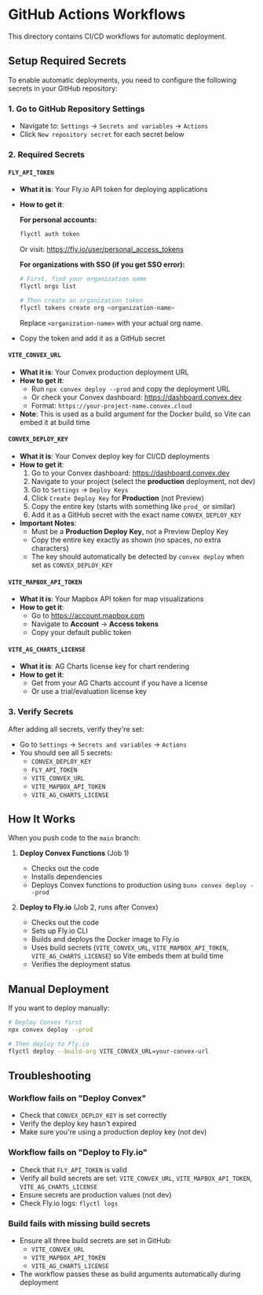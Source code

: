 # GitHub Actions Workflows

This directory contains CI/CD workflows for automatic deployment.

## Setup Required Secrets

To enable automatic deployments, you need to configure the following secrets in your GitHub repository:

### 1. Go to GitHub Repository Settings
- Navigate to: `Settings` → `Secrets and variables` → `Actions`
- Click `New repository secret` for each secret below

### 2. Required Secrets

#### `FLY_API_TOKEN`
- **What it is**: Your Fly.io API token for deploying applications
- **How to get it**:

  **For personal accounts:**
  ```bash
  flyctl auth token
  ```
  Or visit: https://fly.io/user/personal_access_tokens

  **For organizations with SSO (if you get SSO error):**
  ```bash
  # First, find your organization name
  flyctl orgs list
  
  # Then create an organization token
  flyctl tokens create org <organization-name>
  ```
  Replace `<organization-name>` with your actual org name.

- Copy the token and add it as a GitHub secret

#### `VITE_CONVEX_URL`
- **What it is**: Your Convex production deployment URL
- **How to get it**: 
  - Run `npx convex deploy --prod` and copy the deployment URL
  - Or check your Convex dashboard: https://dashboard.convex.dev
  - Format: `https://your-project-name.convex.cloud`
- **Note**: This is used as a build argument for the Docker build, so Vite can embed it at build time

#### `CONVEX_DEPLOY_KEY`
- **What it is**: Your Convex deploy key for CI/CD deployments
- **How to get it**:
  1. Go to your Convex dashboard: https://dashboard.convex.dev
  2. Navigate to your project (select the **production** deployment, not dev)
  3. Go to `Settings` → `Deploy Keys`
  4. Click `Create Deploy Key` for **Production** (not Preview)
  5. Copy the entire key (starts with something like `prod_` or similar)
  6. Add it as a GitHub secret with the exact name `CONVEX_DEPLOY_KEY`
- **Important Notes**:
  - Must be a **Production Deploy Key**, not a Preview Deploy Key
  - Copy the entire key exactly as shown (no spaces, no extra characters)
  - The key should automatically be detected by `convex deploy` when set as `CONVEX_DEPLOY_KEY`

#### `VITE_MAPBOX_API_TOKEN`
- **What it is**: Your Mapbox API token for map visualizations
- **How to get it**: 
  - Go to https://account.mapbox.com
  - Navigate to **Account** → **Access tokens**
  - Copy your default public token

#### `VITE_AG_CHARTS_LICENSE`
- **What it is**: AG Charts license key for chart rendering
- **How to get it**: 
  - Get from your AG Charts account if you have a license
  - Or use a trial/evaluation license key

### 3. Verify Secrets
After adding all secrets, verify they're set:
- Go to `Settings` → `Secrets and variables` → `Actions`
- You should see all 5 secrets:
  - `CONVEX_DEPLOY_KEY`
  - `FLY_API_TOKEN`
  - `VITE_CONVEX_URL`
  - `VITE_MAPBOX_API_TOKEN`
  - `VITE_AG_CHARTS_LICENSE`

## How It Works

When you push code to the `main` branch:

1. **Deploy Convex Functions** (Job 1)
   - Checks out the code
   - Installs dependencies
   - Deploys Convex functions to production using `bunx convex deploy --prod`

2. **Deploy to Fly.io** (Job 2, runs after Convex)
   - Checks out the code
   - Sets up Fly.io CLI
   - Builds and deploys the Docker image to Fly.io
   - Uses build secrets (`VITE_CONVEX_URL`, `VITE_MAPBOX_API_TOKEN`, `VITE_AG_CHARTS_LICENSE`) so Vite embeds them at build time
   - Verifies the deployment status

## Manual Deployment

If you want to deploy manually:

```bash
# Deploy Convex first
npx convex deploy --prod

# Then deploy to Fly.io
flyctl deploy --build-arg VITE_CONVEX_URL=your-convex-url
```

## Troubleshooting

### Workflow fails on "Deploy Convex"
- Check that `CONVEX_DEPLOY_KEY` is set correctly
- Verify the deploy key hasn't expired
- Make sure you're using a production deploy key (not dev)

### Workflow fails on "Deploy to Fly.io"
- Check that `FLY_API_TOKEN` is valid
- Verify all build secrets are set: `VITE_CONVEX_URL`, `VITE_MAPBOX_API_TOKEN`, `VITE_AG_CHARTS_LICENSE`
- Ensure secrets are production values (not dev)
- Check Fly.io logs: `flyctl logs`

### Build fails with missing build secrets
- Ensure all three build secrets are set in GitHub:
  - `VITE_CONVEX_URL`
  - `VITE_MAPBOX_API_TOKEN`
  - `VITE_AG_CHARTS_LICENSE`
- The workflow passes these as build arguments automatically during deployment

